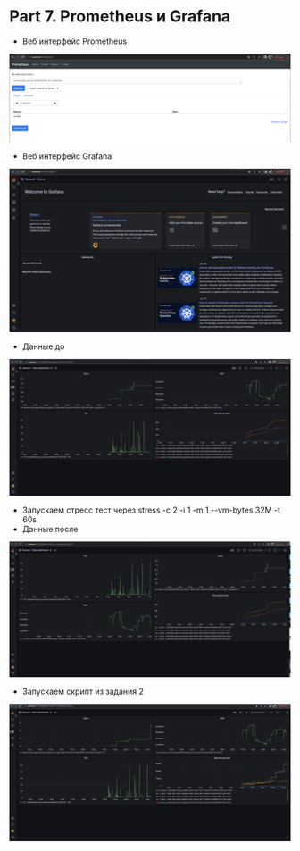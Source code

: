 # Part 7. Prometheus и Grafana

* Веб интерфейс Prometheus

![Prometheus](img/1.png "Prometheus")

* Веб интерфейс Grafana

![Grafana](img/2.png "Grafana")

* Данные до

![Grafana](img/3.png "Grafana")

* Запускаем стресс тест через stress -c 2 -i 1 -m 1 --vm-bytes 32M -t 60s
* Данные после

![Grafana](img/4.png "Grafana")

* Запускаем скрипт из задания 2

![Grafana](img/5.png "Grafana")